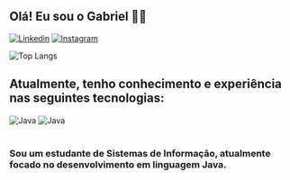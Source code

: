 ## Olá! Eu sou o Gabriel 👋🏽

[![Linkedin](https://img.shields.io/badge/LinkedIn-0077B5?style=for-the-badge&logo=linkedin&logoColor=white)](https://www.linkedin.com/in/gabriel-sousa-2795a9166/)
[![Instagram](https://img.shields.io/badge/Instagram-E4405F?style=for-the-badge&logo=instagram&logoColor=white)](https://www.instagram.com/gabriell_s0usa/)


![Top Langs](https://github-readme-stats.vercel.app/api/top-langs/?username=GabrielS0usa&layout=compact)

## Atualmente, tenho conhecimento e experiência nas seguintes tecnologias: 

<div style="display: inline_block">
    <img align="center" alt="Java" src="https://img.shields.io/badge/Java-ED8B00?style=for-the-badge&logo=openjdk&logoColor=white">
    <img align="center" alt="Java" src="https://img.shields.io/badge/Python-14354C?style=for-the-badge&logo=python&logoColor=white">
</div><br/>

### Sou um estudante de Sistemas de Informação, atualmente focado no desenvolvimento em linguagem Java.
